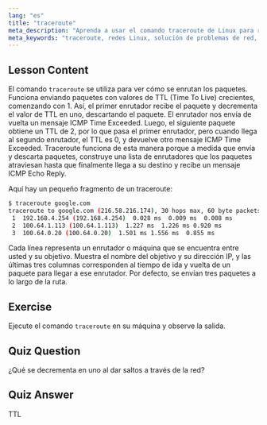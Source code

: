 ```yaml
---
lang: "es"
title: "traceroute"
meta_description: "Aprenda a usar el comando traceroute de Linux para rastrear rutas de red y solucionar problemas de conectividad. Comprenda TTL y el enrutamiento de paquetes para principiantes."
meta_keywords: "traceroute, redes Linux, solución de problemas de red, TTL, comandos Linux, principiante, tutorial"
---
```


## Lesson Content

El comando `traceroute` se utiliza para ver cómo se enrutan los paquetes. Funciona enviando paquetes con valores de TTL (Time To Live) crecientes, comenzando con 1. Así, el primer enrutador recibe el paquete y decrementa el valor de TTL en uno, descartando el paquete. El enrutador nos envía de vuelta un mensaje ICMP Time Exceeded. Luego, el siguiente paquete obtiene un TTL de 2, por lo que pasa el primer enrutador, pero cuando llega al segundo enrutador, el TTL es 0, y devuelve otro mensaje ICMP Time Exceeded. Traceroute funciona de esta manera porque a medida que envía y descarta paquetes, construye una lista de enrutadores que los paquetes atraviesan hasta que finalmente llega a su destino y recibe un mensaje ICMP Echo Reply.

Aquí hay un pequeño fragmento de un traceroute:

```bash
$ traceroute google.com
traceroute to google.com (216.58.216.174), 30 hops max, 60 byte packets
 1  192.168.4.254 (192.168.4.254)  0.028 ms  0.009 ms  0.008 ms
 2  100.64.1.113 (100.64.1.113)  1.227 ms  1.226 ms 0.920 ms
 3  100.64.0.20 (100.64.0.20)  1.501 ms 1.556 ms  0.855 ms
```

Cada línea representa un enrutador o máquina que se encuentra entre usted y su objetivo. Muestra el nombre del objetivo y su dirección IP, y las últimas tres columnas corresponden al tiempo de ida y vuelta de un paquete para llegar a ese enrutador. Por defecto, se envían tres paquetes a lo largo de la ruta.

## Exercise

Ejecute el comando `traceroute` en su máquina y observe la salida.

## Quiz Question

¿Qué se decrementa en uno al dar saltos a través de la red?

## Quiz Answer

TTL
